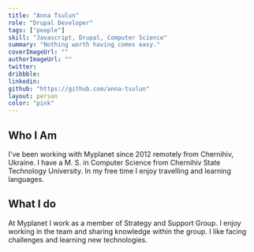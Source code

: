 ```yaml
---
title: "Anna Tsulun"
role: "Drupal Developer"
tags: ["people"]
skill: "Javascript, Drupal, Computer Science"
summary: "Nothing worth having comes easy."
coverImageUrl: ""
authorImageUrl: ""
twitter:
dribbble: 
linkedin:
github: "https://github.com/anna-tsulun"
layout: person
color: "pink"
---
```


## Who I Am

I've been working with Myplanet since 2012 remotely from Chernihiv, Ukraine. I have a M. S. in Computer Science from Chernihiv State Technology University. In my free time I enjoy travelling and learning languages.

## What I do

At Myplanet I work as a member of Strategy and Support Group. I enjoy working in the team and sharing knowledge within the group. I like facing challenges and learning new technologies.

